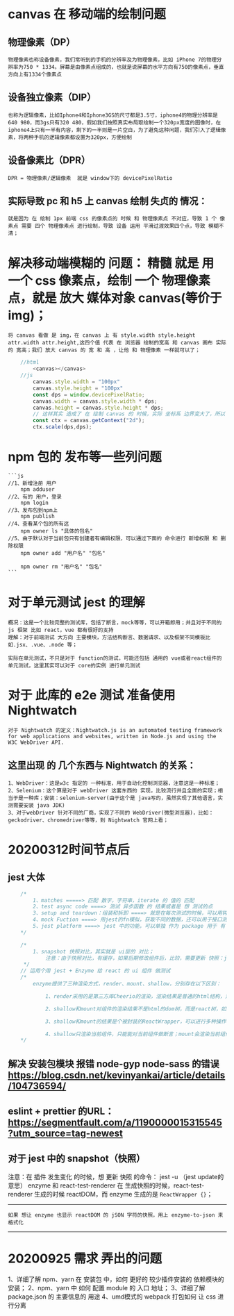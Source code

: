 # canvas 在 移动端的绘制问题

## 物理像素（DP）
    物理像素也称设备像素，我们常听到的手机的分辨率及为物理像素，比如 iPhone 7的物理分辨率为750 * 1334。屏幕是由像素点组成的，也就是说屏幕的水平方向有750的像素点，垂直方向上有1334个像素点

## 设备独立像素（DIP）
    也称为逻辑像素，比如Iphone4和Iphone3GS的尺寸都是3.5寸，iphone4的物理分辨率是640 980，而3gs只有320 480，假如我们按照真实布局取绘制一个320px宽度的图像时，在iphone4上只有一半有内容，剩下的一半则是一片空白，为了避免这种问题，我们引入了逻辑像素，将两种手机的逻辑像素都设置为320px，方便绘制

## 设备像素比（DPR）
    DPR = 物理像素/逻辑像素  就是 window下的 devicePixelRatio

## 实际导致 pc 和 h5 上 canvas 绘制 失贞的 情况：
    就是因为 在 绘制 1px 前端 css 的像素点的 时候 和 物理像素点 不对应，导致 1 个 像素点 需要 四个 物理像素点 进行绘制，导致 设备 运用 平滑过渡效果四个点，导致 模糊不清；

# 解决移动端模糊的 问题： 精髓 就是 用 一个 css 像素点，绘制 一个 物理像素 点，就是 放大 媒体对象 canvas(等价于img)；
    将 canvas 看做 是 img，在 canvas 上 有 style.width style.height attr.width attr.height,这四个值 代表 在 浏览器 绘制的宽高 和 canvas 画布 实际 的 宽高；我们 放大 canvas 的 宽 和 高 ，让他 和 物理像素 一样就可以了；

```js
    //html 
        <canvas></canvas>
    //js
        canvas.style.width = "100px"
        canvas.style.height = "100px"
        const dps = window.devicePixelRatio;
        canvas.width = canvas.style.width * dps;
        canvas.height = canvas.style.height * dps;
        // 这样其实 造成了 在 绘制 canvas 的 时候，实际 坐标系 边界变大了，所以 需要 放大 坐标系,让 坐标系的 边界点 (最大的 x，y) 不变
        const ctx = canvas.getContext("2d");
        ctx.scale(dps,dps);
```


# npm 包的 发布等一些列问题
    ```js
    //1、新增注册 用户
        npm adduser
    //2、有的 用户，登录
        npm login
    //3、发布包到npm上
        npm publish 
    //4、查看某个包的所有这
        npm owner ls "具体的包名"
    //5、由于默认对于当前包只有创建者有编辑权限，可以通过下面的 命令进行 新增权限 和 删除权限
        npm owner add "用户名" "包名"

        npm owner rm "用户名" "包名"
    ```
    
# 对于单元测试 jest 的理解
    概况：这是一个比较完整的测试库，包括了断言，mock等等，可以开箱即用；并且对于不同的 js 框架 比如 react，vue 都有很好的支持
    理解：对于前端测试 大方向 主要模块，方法结构断言、数据请求、以及框架不同模板比如.jsx、.vue、.node 等；

    实际在单元测试，不只是对于 function的测试，可能还包括 通用的 vue或者react组件的单元测试，这里其实可以对于 core的实例 进行单元测试

# 对于 此库的 e2e 测试 准备使用 Nightwatch
    对于 Nightwatch 的定义：Nightwatch.js is an automated testing framework for web applications and websites, written in Node.js and using the W3C WebDriver API.

## 这里出现 的 几个东西与 Nightwatch 的关系：
    1、WebDriver：这是w3c 指定的 一种标准，用于自动化控制浏览器，注意这是一种标准；
    2、Selenium：这个算是对于 webDriver 这套东西的 实现，比较流行并且全面的实现；相当于是一种库；安装：selenium-server(由于这个是 java写的，虽然实现了其他语言，实测需要安装 java JDK)
    3、对于webDriver 针对不同的厂商，实现了不同的 WebDriver(微型浏览器)，比如：geckodriver、chromedriver等等，到 Nightwatch 官网上看；



# 20200312时间节点后

## jest 大体
```js
    /* 
        1、matches =====> 匹配 数字，字符串，iterate 的 值的 匹配
        2、test async code ====> 测试 异步函数 的 结果或者是 想 测试的点
        3、setup and teardown：组装和拆卸 ====> 就是在每次测试的时候，可以用钩子一样的东西，写一次数据多次用beforeEach,afterEach
        4、mock Fuction ====> 用jest的fn模拟，获取不同的数据，还可以用于接口测试
        5、jest platform ====> jest 中的功能，可以单独 作为 package 用于 有 特征的功能；
    */
```
```js
    /* 
        1、snapshot 快照对比，其实就是 ui层的 对比；
            注意：由于快照对比，有缓存，如果后期修改组件后，比较，需要更新 快照：jest --updateSnapshot
     */
    // 运用个用 jest + Enzyme 给 react 的 ui 组件 做测试
    /* 
        enzyme提供了三种渲染方式，render、mount、shallow，分别存在以下区别：

            1、render采用的是第三方库Cheerio的渲染，渲染结果是普通的html结构，对于snapshot使用render比较合适。

            2、shallow和mount对组件的渲染结果不是html的dom树，而是react树，如果你chrome装了react devtool插件，他的渲染结果就是react devtool tab下查看的组件结构，而render函数的结果是element tab下查看的结果。

            3、shallow和mount的结果是个被封装的ReactWrapper，可以进行多种操作，譬如find()、parents()、children()等选择器进行元素查找；state()、props()进行数据查找，setState()、setprops()操作数据；simulate()模拟事件触发。

            4、shallow只渲染当前组件，只能能对当前组件做断言；mount会渲染当前组件以及所有子组件，对所有子组件也可以做上述操作。一般交互测试都会关心到子组件，我使用的都是mount。但是mount耗时更长，内存啥的也都占用的更多，如果没必要操作和断言子组件，可以使用shallow。
    */
```
## 解决 安装包模块 报错 node-gyp node-sass 的错误 https://blog.csdn.net/kevinyankai/article/details/104736594/

## eslint + prettier 的URL： https://segmentfault.com/a/1190000015315545?utm_source=tag-newest

## 对于 jest 中的 snapshot（快照）
注意：在 插件 发生变化 的时候，想 更新 快照 的命令： jest -u  （jest update的意思）
enzyme 和 react-test-renderer 在 生成快照的时候，react-test-renderer 生成的时候 reactDOM，而 enzyme 生成的是 `ReactWrapper {}`；
********
    如果 想让 enzyme 也显示 reactDOM 的 jSON 字符的快照，用上 enzyme-to-json 来 格式化
********


# 20200925 需求 弄出的问题
1、详细了解 npm、yarn 在 安装包 中，如何 更好的 较少插件安装的 依赖模块的 安装；
2、npm、yarn 中 如何 配置 module 的 入口 地址；
3、详细了解 package.json 的 主要信息的 用途
4、umd模式的 webpack 打包如何 让 css 进行分离




